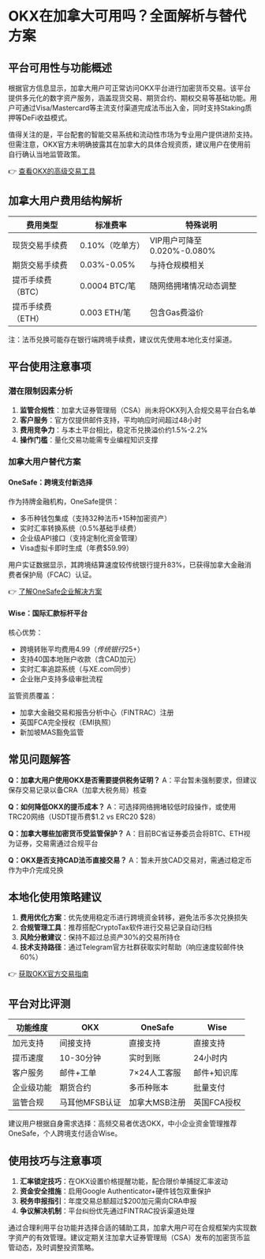 # OKX在加拿大可用吗？全面解析与替代方案

## 平台可用性与功能概述

根据官方信息显示，加拿大用户可正常访问OKX平台进行加密货币交易。该平台提供多元化的数字资产服务，涵盖现货交易、期货合约、期权交易等基础功能。用户可通过Visa/Mastercard等主流支付渠道完成法币出入金，同时支持Staking质押等DeFi收益模式。

值得关注的是，平台配套的智能交易系统和流动性市场为专业用户提供进阶支持。但需注意，OKX官方未明确披露其在加拿大的具体合规资质，建议用户在使用前自行确认当地监管政策。

👉 [查看OKX的高级交易工具](https://bit.ly/okx_welcome)

## 加拿大用户费用结构解析

| 费用类型          | 标准费率                  | 特殊说明                     |
|-------------------|---------------------------|------------------------------|
| 现货交易手续费    | 0.10%（吃单方）           | VIP用户可降至0.020%-0.080%   |
| 期货交易手续费    | 0.03%-0.05%               | 与持仓规模相关               |
| 提币手续费（BTC） | 0.0004 BTC/笔             | 随网络拥堵情况动态调整       |
| 提币手续费（ETH） | 0.003 ETH/笔              | 包含Gas费溢价                |

注：法币兑换可能存在银行端跨境手续费，建议优先使用本地化支付渠道。

## 平台使用注意事项

### 潜在限制因素分析
1. **监管合规性**：加拿大证券管理局（CSA）尚未将OKX列入合规交易平台白名单
2. **客户服务**：官方仅提供邮件支持，平均响应时间超过48小时
3. **费用竞争力**：与本土平台相比，稳定币兑换溢价约1.5%-2.2%
4. **操作门槛**：量化交易功能需专业编程知识支撑

### 加拿大用户替代方案

#### OneSafe：跨境支付新选择
作为持牌金融机构，OneSafe提供：
- 多币种钱包集成（支持32种法币+15种加密资产）
- 实时汇率转换系统（0.5%基础手续费）
- 企业级API接口（支持定制化资金管理）
- Visa虚拟卡即时生成（年费$59.99）

用户实证数据显示，其跨境结算速度较传统银行提升83%，已获得加拿大金融消费者保护局（FCAC）认证。

👉 [了解OneSafe企业解决方案](https://bit.ly/okx_welcome)

#### Wise：国际汇款标杆平台
核心优势：
- 跨境转账平均费用$4.99（传统银行$25+）
- 支持40国本地账户收款（含CAD加元）
- 实时汇率追踪系统（与XE.com同步）
- 企业账户支持多级审批流程

监管资质覆盖：
- 加拿大金融交易和报告分析中心（FINTRAC）注册
- 英国FCA完全授权（EMI执照）
- 新加坡MAS豁免监管

## 常见问题解答

**Q：加拿大用户使用OKX是否需要提供税务证明？**
A：平台暂未强制要求，但建议保存交易记录以备CRA（加拿大税务局）核查

**Q：如何降低OKX的提币成本？**
A：可选择网络拥堵较低时段操作，或使用TRC20网络（USDT提币费$1.2 vs ERC20 $28）

**Q：加拿大哪些加密货币受监管保护？**
A：目前BC省证券委员会将BTC、ETH视为证券，交易需通过合规平台

**Q：OKX是否支持CAD法币直接交易？**
A：暂未开放CAD交易对，需通过稳定币作为中介完成兑换

## 本地化使用策略建议

1. **费用优化方案**：优先使用稳定币进行跨境资金转移，避免法币多次兑换损失
2. **合规管理工具**：推荐搭配CryptoTax软件进行交易记录自动归档
3. **风险分散建议**：保持不超过总资产30%的交易所持仓
4. **技术支持路径**：通过Telegram官方社群获取实时帮助（响应速度较邮件快60%）

👉 [获取OKX官方交易指南](https://bit.ly/okx_welcome)

## 平台对比评测

| 功能维度       | OKX                | OneSafe            | Wise               |
|----------------|--------------------|--------------------|--------------------|
| 加元支持       | 间接支持           | 直接支持           | 直接支持           |
| 提币速度       | 10-30分钟          | 实时到账           | 24小时内           |
| 客户服务       | 邮件+工单          | 7×24人工客服       | 邮件+知识库        |
| 企业级功能     | 期货合约           | 多币种账本         | 批量支付           |
| 监管合规       | 马耳他MFSB认证     | 加拿大MSB注册      | 英国FCA授权        |

建议用户根据自身需求选择：高频交易者优选OKX，中小企业资金管理推荐OneSafe，个人跨境支付适合Wise。

## 使用技巧与注意事项

1. **汇率锁定技巧**：在OKX设置价格提醒功能，配合限价单捕捉汇率波动
2. **资金安全措施**：启用Google Authenticator+硬件钱包双重保护
3. **税务申报指引**：年度交易总额超过$200加元需向CRA申报
4. **争议解决机制**：平台纠纷优先通过FINTRAC投诉渠道处理

通过合理利用平台功能并选择合适的辅助工具，加拿大用户可在合规框架内实现数字资产的有效管理。建议定期关注加拿大证券管理局（CSA）发布的加密货币监管动态，及时调整投资策略。